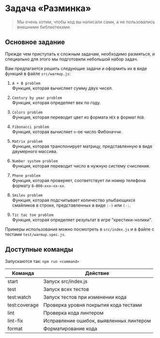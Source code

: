 # Задача «Разминка»

> Мы очень хотим, чтобы код вы написали сами, а не пользовались внешними библиотеками.

## Основное задание

Прежде чем приступать к сложным задачам, необходимо размяться, и специально для этого мы подготовили небольшой набор задач.

Вам предлагается решить следующие задачи и оформить их в виде функций в файле `src/warmup.js`:

1. `A + B problem`<br/>
   Функция, которая вычисляет сумму двух чисел.

2. `Century by year problem`<br/>
   Функция, которая определяет век по году.

3. `Colors problem`<br/>
   Функция, которая переводит цвет из формата `HEX` в формат `RGB`.

4. `Fibonacci problem`<br/>
   Функция, которая вычисляет `n`-ое число Фибоначчи.

5. `Matrix problem`<br/>
   Функция, которая транспонирует матрицу, представленную в виде двумерного массива.

6. `Number system problem`<br/>
   Функция, которая переводит число в нужную систему счисления.

7. `Phone problem`<br/>
   Функция, которая проверяет, соответствует ли номер телефона формату `8–800–xxx–xx–xx`.

8. `Smiles problem`<br/>
   Функция, которая подсчитывает количество улыбающихся смайликов в строке, представленных в виде `:-)` или `(-:`.

9. `Tic tac toe problem`<br/>
   Функция, которая определяет результат в игре "крестики-нолики".

Примеры использования можно посмотреть в `src/index.js` и в файле с тестами `test/warmup.spec.js`.

## Доступные команды

Запускаются так: `npm run <command>`

| Команда       | Действие                                |
| ------------- | --------------------------------------- |
| start         | Запуск src/index.js                     |
| test          | Запуск всех тестов                      |
| test:watch    | Запуск тестов при изменении кода        |
| test:coverage | Проверка уровня покрытия кода тестами   |
| lint          | Проверка кода линтером                  |
| lint-fix      | Исправление ошибок, выявленных линтером |
| format        | Форматирование кода                     |

<br/>
